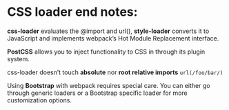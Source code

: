 # CSS loader end notes:



**css-loader** evaluates the @import and url(), **style-loader** converts it to JavaScript and implements webpack’s Hot Module Replacement interface.

**PostCSS** allows you to inject functionality to CSS in through its plugin system.

css-loader doesn’t touch **absolute** nor **root relative imports** `url(/foo/bar/)`

Using **Bootstrap** with webpack requires special care. You can either go through generic loaders or a Bootstrap specific loader for more customization options.